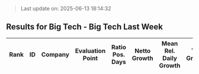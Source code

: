 > Last update on: 2025-06-13 18:14:32

## Results for Big Tech - Big Tech Last Week

| Rank | ID | Company | Evaluation Point | Ratio Pos. Days | Netto Growth | Mean Rel. Daily Growth | Tot. Growth | Current Price | Sector |
| --- | --- | --- | --- | --- | --- | --- | --- | --- | --- |


